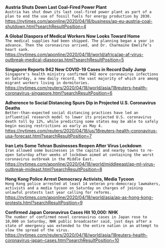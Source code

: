 **Austria Shuts Down Last Coal-Fired Power Plant**\
`Austria has shut down its last coal-fired power plant as part of a plan to end the use of fossil fuels for energy production by 2030.`\
https://nytimes.com/aponline/2020/04/18/business/ap-eu-austria-coal-shutdown.html?searchResultPosition=4

**A Global Diaspora of Medical Workers Now Looks Toward Home**\
`The medical supplies had been shipped. The planning began a year in advance. Then the coronavirus arrived, and Dr. Charmaine Emelife’s heart sank.`\
https://nytimes.com/aponline/2020/04/18/world/africa/ap-af-virus-outbreak-medical-diasporas.html?searchResultPosition=5

**Singapore Reports 942 New COVID-19 Cases in Record Daily Jump**\
`Singapore's health ministry confirmed 942 more coronavirus infections on Saturday, a new daily record, the vast majority of which are among migrant workers living in dormitories.`\
https://nytimes.com/reuters/2020/04/18/world/asia/18reuters-health-coronavirus-singapore.html?searchResultPosition=6

**Adherence to Social Distancing Spurs Dip in Projected U.S. Coronavirus Deaths**\
`Better-than-expected social distancing practices have led an influential research model to lower its projected U.S. coronavirus death toll by 12%, while predicting some states may be able to safely begin easing restrictions as early as May 4.`\
https://nytimes.com/reuters/2020/04/18/us/18reuters-health-coronavirus-usa-forecast.html?searchResultPosition=7

**Iran Lets Some Tehran Businesses Reopen After Virus Lockdown**\
`Iran allowed some businesses in the capital and nearby towns to re-open Saturday after weeks of lockdown aimed at containing the worst coronavirus outbreak in the Middle East.`\
https://nytimes.com/aponline/2020/04/18/world/middleeast/ap-ml-virus-outbreak-mideast.html?searchResultPosition=8

**Hong Kong Police Arrest Democracy Activists, Media Tycoon**\
`Hong Kong police arrested at least 14 veteran pro-democracy lawmakers, activists and a media tycoon on Saturday on charges of joining unlawful protests last year calling for reforms. `\
https://nytimes.com/aponline/2020/04/18/world/asia/ap-as-hong-kong-protests.html?searchResultPosition=9

**Confirmed Japan Coronavirus Cases Hit 10,000: NHK**\
`The number of confirmed novel coronavirus cases in Japan rose to 10,000 on Saturday, NHK public broadcaster said, just days after a state of emergency was extended to the entire nation in an attempt to slow the spread of the virus.`\
https://nytimes.com/reuters/2020/04/18/world/asia/18reuters-health-coronavirus-japan-cases.html?searchResultPosition=10

